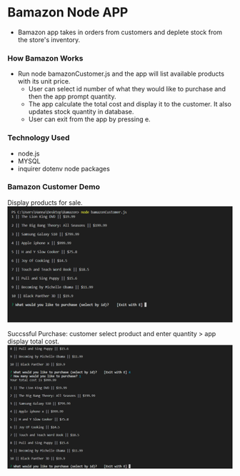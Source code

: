 # Bamazon Node APP

* Bamazon app takes in orders from customers and deplete stock from the store's inventory. 

### How Bamazon Works

* Run node bamazonCustomer.js and the app will list available products with its unit price. 
  - User can select id number of what they would like to purchase and then the app prompt quantity.
  - The app calculate the total cost and display it to the customer. It also updates stock quantity in database.
  - User can exit from the app by pressing e.

### Technology Used

* node.js 
* MYSQL 
* inquirer dotenv node packages

### Bamazon Customer Demo

Display products for sale.
<img src="https://raw.githubusercontent.com/HannaBella/Responsive-Portfolio/master/assets/images/displayProducts.png">

Succssful Purchase: customer select product and enter quantity > app display total cost.  
<img src="https://raw.githubusercontent.com/HannaBella/Responsive-Portfolio/master/assets/images/customerOrder.png">
